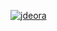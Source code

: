[![jdeora](https://circleci.com/gh/jdeora/GitHubApi567.svg?style=svg)](https://app.circleci.com/pipelines/github/jdeora/GitHubApi567?branch=main&filter=all)
